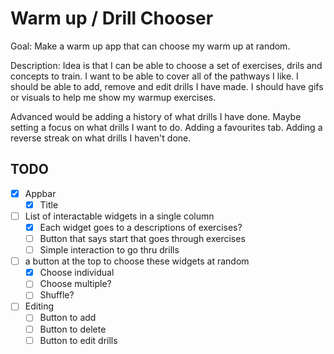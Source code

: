 # Warm up / Drill Chooser
Goal: Make a warm up app that can choose my warm up at random.

Description: Idea is that I can be able to choose a set of exercises, drils and concepts to train. I want to be able to cover all of the pathways I like. I should be able to add, remove and edit drills I have made. I should have gifs or visuals to help me show my warmup exercises. 

Advanced would be adding a history of what drills I have done. Maybe setting a focus on what drills I want to do. Adding a favourites tab. Adding a reverse streak on what drills I haven't done.

## TODO
- [x] Appbar
    - [x] Title
- [ ] List of interactable widgets in a single column
    - [x] Each widget goes to a descriptions of exercises?
    - [ ] Button that says start that goes through exercises
    - [ ] Simple interaction to go thru drills
- [ ] a button at the top to choose these widgets at random
    - [x] Choose individual
    - [ ] Choose multiple? 
    - [ ] Shuffle?
- [ ] Editing
    - [ ] Button to add
    - [ ] Button to delete
    - [ ] Button to edit drills
